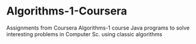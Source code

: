 # Algorithms-1-Coursera
Assignments from Coursera Algorithms-1 course
Java programs to solve interesting problems in Computer Sc. using classic algorithms
